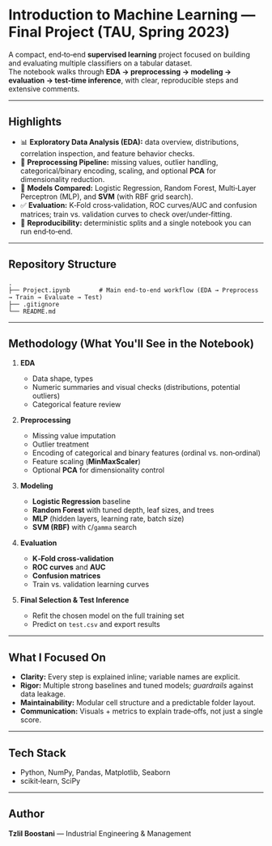 # Introduction to Machine Learning — Final Project (TAU, Spring 2023)

A compact, end‑to‑end **supervised learning** project focused on building and evaluating multiple classifiers on a tabular dataset.  
The notebook walks through **EDA → preprocessing → modeling → evaluation → test-time inference**, with clear, reproducible steps and extensive comments.

---

## Highlights
- 📊 **Exploratory Data Analysis (EDA):** data overview, distributions, correlation inspection, and feature behavior checks.
- 🧼 **Preprocessing Pipeline:** missing values, outlier handling, categorical/binary encoding, scaling, and optional **PCA** for dimensionality reduction.
- 🤖 **Models Compared:** Logistic Regression, Random Forest, Multi‑Layer Perceptron (MLP), and **SVM** (with RBF grid search).
- ✅ **Evaluation:** K‑Fold cross‑validation, ROC curves/AUC and confusion matrices; train vs. validation curves to check over/under‑fitting.
- 🚀 **Reproducibility:** deterministic splits and a single notebook you can run end‑to‑end.

---

## Repository Structure
```
.
├── Project.ipynb        # Main end-to-end workflow (EDA → Preprocess → Train → Evaluate → Test)
├── .gitignore
└── README.md
```

---

## Methodology (What You'll See in the Notebook)

1. **EDA**
   - Data shape, types
   - Numeric summaries and visual checks (distributions, potential outliers)
   - Categorical feature review

2. **Preprocessing**
   - Missing value imputation
   - Outlier treatment
   - Encoding of categorical and binary features (ordinal vs. non‑ordinal)
   - Feature scaling (**MinMaxScaler**)
   - Optional **PCA** for dimensionality control

3. **Modeling**
   - **Logistic Regression** baseline
   - **Random Forest** with tuned depth, leaf sizes, and trees
   - **MLP** (hidden layers, learning rate, batch size)
   - **SVM (RBF)** with `C`/`gamma` search

4. **Evaluation**
   - **K‑Fold cross‑validation**
   - **ROC curves** and **AUC**
   - **Confusion matrices**
   - Train vs. validation learning curves

5. **Final Selection & Test Inference**
   - Refit the chosen model on the full training set
   - Predict on `test.csv` and export results

---

## What I Focused On
- **Clarity:** Every step is explained inline; variable names are explicit.
- **Rigor:** Multiple strong baselines and tuned models; *guardrails* against data leakage.
- **Maintainability:** Modular cell structure and a predictable folder layout.
- **Communication:** Visuals + metrics to explain trade‑offs, not just a single score.

---

## Tech Stack
- Python, NumPy, Pandas, Matplotlib, Seaborn
- scikit‑learn, SciPy

---

## Author
**Tzlil Boostani** — Industrial Engineering & Management